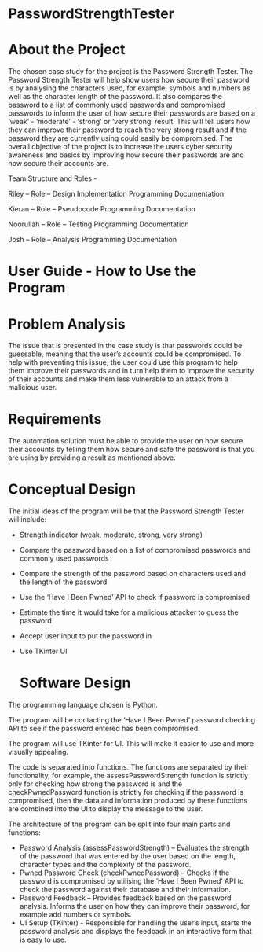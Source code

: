# PasswordStrengthTester

# About the Project
The chosen case study for the project is the Password Strength Tester. 
The Password Strength Tester will help show users how secure their password is by analysing the characters used, for example, symbols and numbers as well as the character length of the password. 
It also compares the password to a list of commonly used passwords and compromised passwords to inform the user of how secure their passwords are based on a ‘weak’ - ‘moderate’ - ‘strong’ or ‘very strong’ result. 
This will tell users how they can improve their password to reach the very strong result and if the password they are currently using could easily be compromised. 
The overall objective of the project is to increase the users cyber security awareness and basics by improving how secure their passwords are and how secure their accounts are. 

Team Structure and Roles -

Riley – Role – Design Implementation Programming Documentation 

Kieran – Role – Pseudocode Programming Documentation 

Noorullah – Role – Testing Programming Documentation 

Josh – Role – Analysis Programming Documentation 

# User Guide - How to Use the Program

# Problem Analysis
The issue that is presented in the case study is that passwords could be guessable, meaning that the user’s accounts could be compromised. 
To help with preventing this issue, the user could use this program to help them improve their passwords and in turn help them to improve the security of their accounts and make them less vulnerable to an attack from a malicious user. 

# Requirements
The automation solution must be able to provide the user on how secure their accounts by telling them how secure and safe the password is that you are using by providing a result as mentioned above.

# Conceptual Design
The initial ideas of the program will be that the Password Strength Tester will include: 

- Strength indicator (weak, moderate, strong, very strong) 
- Compare the password based on a list of compromised passwords and commonly used passwords 
- Compare the strength of the password based on characters used and the length of the password 
- Use the ‘Have I Been Pwned’ API to check if password is compromised 
- Estimate the time it would take for a malicious attacker to guess the password 
- Accept user input to put the password in 
- Use TKinter UI 

  # Software Design
The programming language chosen is Python.  

The program will be contacting the ‘Have I Been Pwned’ password checking API to see if the password entered has been compromised. 

The program will use TKinter for UI. This will make it easier to use and more visually appealing. 

The code is separated into functions. The functions are separated by their functionality, for example, the assessPasswordStrength function is strictly only for checking how strong the password is and the checkPwnedPassword function is strictly for checking if the password is compromised, then the data and information produced by these functions are combined into the UI to display the message to the user. 

The architecture of the program can be split into four main parts and functions: 

- Password Analysis (assessPasswordStrength) – Evaluates the strength of the password that was entered by the user based on the length, character types and the complexity of the password. 
- Pwned Password Check (checkPwnedPassword) – Checks if the password is compromised by utilising the ‘Have I Been Pwned’ API to check the password against their database and their information. 
- Password Feedback – Provides feedback based on the password analysis. Informs the user on how they can improve their password, for example add numbers or symbols. 
- UI Setup (TKinter) - Responsible for handling the user’s input, starts the password analysis and displays the feedback in an interactive form that is easy to use. 
